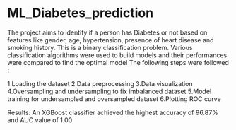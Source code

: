 # ML_Diabetes_prediction
The project aims to identify if a person has Diabetes or not based on features like gender, age, hypertension, presence of heart disease and smoking history. This is a binary classification problem. Various classification algorithms were used to build models and their performances were compared to find the optimal model
The following steps were followed :

1.Loading the dataset
2.Data preprocessing 
3.Data visualization
4.Oversampling and undersampling to fix imbalanced dataset
5.Model training for undersampled and oversampled dataset 
6.Plotting ROC curve

Results: An XGBoost classifier achieved the highest accuracy of 96.87% and AUC value of 1.00
